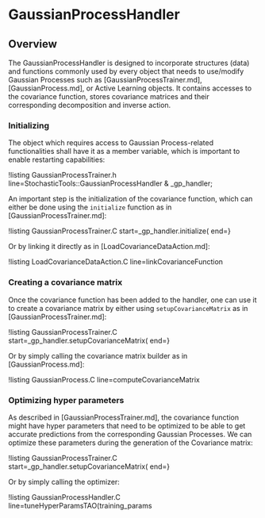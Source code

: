 # GaussianProcessHandler

## Overview

The GaussianProcessHandler is designed to incorporate structures (data) and
functions commonly used by every object that needs to use/modify Gaussian Processes
such as [GaussianProcessTrainer.md], [GaussianProcess.md], or Active
Learning objects. It contains accesses to the covariance function, stores covariance matrices
and their corresponding decomposition and inverse action.

### Initializing

The object which requires access to Gaussian Process-related functionalities shall
have it as a member variable, which is important to enable restarting capabilities:

!listing GaussianProcessTrainer.h line=StochasticTools::GaussianProcessHandler & _gp_handler;

An important step is the initialization of the covariance function, which can
either be done using the `initialize` function as in [GaussianProcessTrainer.md]:

!listing GaussianProcessTrainer.C start=_gp_handler.initialize(
                                  end=}

Or by linking it directly as in [LoadCovarianceDataAction.md]:

!listing LoadCovarianceDataAction.C line=linkCovarianceFunction

### Creating a covariance matrix

Once the covariance function has been added to the handler, one can use it to
create a covariance matrix by either using `setupCovarianceMatrix` as in
[GaussianProcessTrainer.md]:

!listing GaussianProcessTrainer.C start=_gp_handler.setupCovarianceMatrix(
                                  end=}

Or by simply calling the covariance matrix builder as in [GaussianProcess.md]:

!listing GaussianProcess.C line=computeCovarianceMatrix

### Optimizing hyper parameters

As described in [GaussianProcessTrainer.md], the covariance function might
have hyper parameters that need to be optimized to be able to get accurate
predictions from the corresponding Gaussian Processes. We can optimize these
parameters during the generation of the Covariance matrix:

!listing GaussianProcessTrainer.C start=_gp_handler.setupCovarianceMatrix(
                                  end=}

Or by simply calling the optimizer:

!listing GaussianProcessHandler.C line=tuneHyperParamsTAO(training_params
